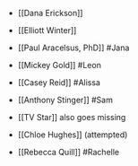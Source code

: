 - [[Dana Erickson]]
- [[Elliott Winter]]

- [[Paul Aracelsus, PhD]] #Jana
- [[Mickey Gold]] #Leon
- [[Casey Reid]] #Alissa
- [[Anthony Stinger]] #Sam 
- [[TV Star]] also goes missing
- [[Chloe Hughes]] (attempted)
- [[Rebecca Quill]] #Rachelle